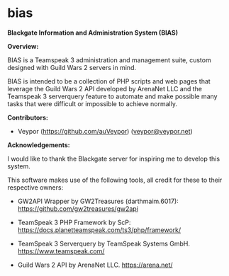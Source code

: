 # bias
**Blackgate Information and Administration System (BIAS)**



**Overview:**

BIAS is a Teamspeak 3 administration and management suite, custom designed with Guild Wars 2 servers in mind.

BIAS is intended to be a collection of PHP scripts and web pages that leverage the Guild Wars 2 API developed by ArenaNet LLC and the Teamspeak 3 serverquery feature to automate and make possible many tasks that were difficult or impossible to achieve normally.



**Contributors:**

- Veypor (https://github.com/auVeypor) (veypor@veypor.net)



**Acknowledgements:**

I would like to thank the Blackgate server for inspiring me to develop this system.

This software makes use of the following tools, all credit for these to their respective owners:

- GW2API Wrapper by GW2Treasures (darthmaim.6017): https://github.com/gw2treasures/gw2api

- TeamSpeak 3 PHP Framework by ScP: https://docs.planetteamspeak.com/ts3/php/framework/

- TeamSpeak 3 Serverquery by TeamSpeak Systems GmbH. https://www.teamspeak.com/

- Guild Wars 2 API by ArenaNet LLC. https://arena.net/

